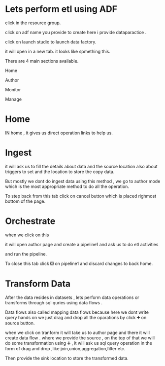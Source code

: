 # Lets perform etl using ADF

click in the resource group.

click on adf name you provide to create here i provide dataparactice .

click on launch studio to launch data factory.

it will open in a new tab. it looks like spmething this.

There are 4 main sections available.

Home

Author

Monitor

Manage

# Home 
IN home , it gives us direct operation links to help us.

# Ingest

it will ask us to fill the details about data and the source location also about triggers to set and the location to store the copy data.

But mostly we dont do ingest data using this method , we go to author mode which is the most appropriate method to do all the operation.

To step back from this tab click on cancel button which is placed righmost bottom of the page.

# Orchestrate

when we click on this 

it will open author page and create a pipeline1 and ask  us to do etl activities

and run the pipeline.

To close this tab click ❎ on pipeline1 and discard changes to back home.

# Transform Data

After the data resides in datasets , lets perform data operations or transforms through sql quries using data flows .

Data flows also called mapping data flows because here we dont write query hands on we just drag and drop all the oparations by click ➕ on source button.

when we click on tranform it will take us to author page and there  it will create data flow .
 where we provide the source , on the top of that we will do some transformation using ➕ , it will ask us sql query operation in the form of drag and drop ,like join,union,aggregation,filter etc.

Then provide the sink location to store the transformed data.

